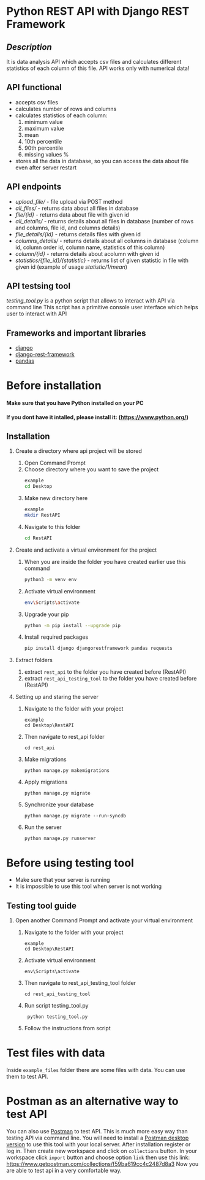 # Python REST API with Django REST Framework
##  _Description_

It is data analysis API which accepts csv files and calculates different statistics of each column of this file.
API works only with numerical data!

## API functional
- accepts csv files
- calculates number of rows and columns
- calculates statistics of each column:
    1. minimum value
    2. maximum value
    3. mean
    4. 10th percentile
    5. 90th percentile
    6. missing values %
- stores all the data in database, so you can access the data about file even after server restart

## API endpoints
- _upload_file/_ - file upload via POST method
- _all_files/_ - returns data about all files in database
- _file/{id}_ - returns data about file with given id
- _all_details/_ - returns details about all files in database (number of rows and columns, file id, and columns details)
- _file_details/{id}_ - returns details files with given id
- _columns_details/_ - returns details about all columns in database (column id, column order id, column name, statistics of this column)
- _column/{id}_ - returns details about acolumn with given id
- _statistics/{file_id}/{statistic}_ - returns list of given statistic in file with given id (example of usage _statistic/1/mean_)

## API testsing tool
_testing_tool.py_ is a python script that allows to interact with API via command line
This script has a primitive console user interface which helps user to interact with API

## Frameworks and important libraries
- [django](https://www.djangoproject.com/)
- [django-rest-framework]( https://www.django-rest-framework.org/)
- [pandas](https://pandas.pydata.org/)

# Before installation

#### Make sure that you have Python installed on your PC
#### If you dont have it intalled, please install it: (https://www.python.org/)

##  Installation
1. Create a directory where api project will be stored
    1. Open Command Prompt
    2. Choose directory where you want to save the project
        ```sh
        example
        cd Desktop
        ```
    3. Make new directory here
         ```sh
        example
        mkdir RestAPI
        ```
    4. Navigate to this folder
         ```sh
        cd RestAPI
        ```
2. Create and activate a virtual environment for the project
    1. When you are inside the folder you have created earlier use this command
        ```sh
        python3 -m venv env
        ```
    2. Activate virtual environment
        ```sh
        env\Scripts\activate
        ```
    3. Upgrade your pip
        ```sh
        python -m pip install --upgrade pip
        ```
    4. Install required packages
        ```sh
        pip install django djangorestframework pandas requests
        ```
3. Extract folders
    1. extract ```rest_api``` to the folder you have created before (RestAPI)
    2. extract ```rest_api_testing_tool``` to the folder you have created before (RestAPI)

4. Setting up and staring the server
    1. Navigate to the folder with your project
        ```
        example
        cd Desktop\RestAPI
        ```
    2. Then navigate to rest_api folder
        ```
        cd rest_api
        ```
    
    2. Make migrations
        ```
        python manage.py makemigrations
        ```
    3. Apply migrations
        ```
        python manage.py migrate
        ```
    4. Synchronize your database
        ```
        python manage.py migrate --run-syncdb
        ```
    5. Run the server
        ```
        python manage.py runserver
        ```
# Before using testing tool
- Make sure that your server is running
- It is impossible to use this tool when server is not working

## Testing tool guide
1. Open another Command Prompt and activate your virtual environment
    1. Navigate to the folder with your project
        ```
        example
        cd Desktop\RestAPI
        ```
    2. Activate virtual environment
        ```
        env\Scripts\activate
        ```
        
    3. Then navigate to rest_api_testing_tool folder
        ``` 
        cd rest_api_testing_tool
        ```
    4. Run script testing_tool.py
        ```
         python testing_tool.py
         ```
    5. Follow the instructions from script

# Test files with data
Inside ```example_files``` folder there are some files with data.
You can use them to test API.

# Postman as an alternative way to test API
You can also use [Postman](https://www.postman.com/) to test API. This is much more easy way than testing API via command line.
You will need to install a [Postman desktop version](https://www.postman.com/downloads/) to use this tool with your local server.
After installation register or log in.
Then create new workspace and click on ```collections``` button.
In your workspace click ```import``` button and choose option ```link``` then use this link: https://www.getpostman.com/collections/f59ba619cc4c2487d8a3
Now you are able to test api in a very comfortable way.
